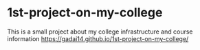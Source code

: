 # 1st-project-on-my-college
This is a small project about my college infrastructure and course information
https://gadai14.github.io/1st-project-on-my-college/
